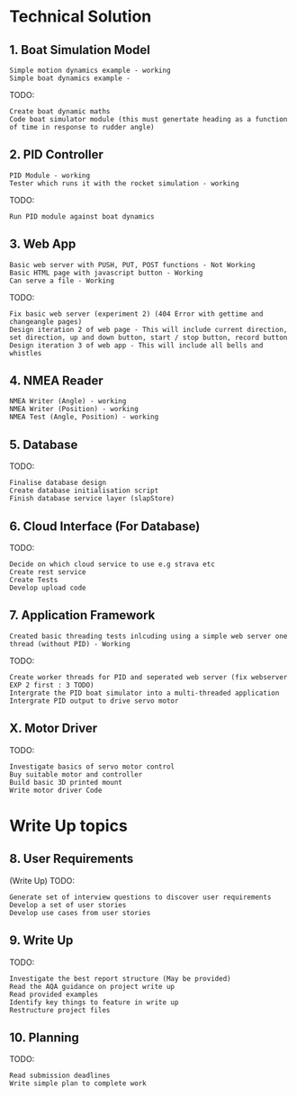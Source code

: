 # Technical Solution

## 1. Boat Simulation Model
    Simple motion dynamics example - working
    Simple boat dynamics example - 
TODO: 

    Create boat dynamic maths
    Code boat simulator module (this must genertate heading as a function of time in response to rudder angle)
    
## 2. PID Controller
    PID Module - working
    Tester which runs it with the rocket simulation - working
TODO:

    Run PID module against boat dynamics
## 3. Web App
    Basic web server with PUSH, PUT, POST functions - Not Working
    Basic HTML page with javascript button - Working
    Can serve a file - Working
TODO:

    Fix basic web server (experiment 2) (404 Error with gettime and changeangle pages)
    Design iteration 2 of web page - This will include current direction, set direction, up and down button, start / stop button, record button
    Design iteration 3 of web app - This will include all bells and whistles

## 4. NMEA Reader
    NMEA Writer (Angle) - working
    NMEA Writer (Position) - working
    NMEA Test (Angle, Position) - working

## 5. Database
TODO:

    Finalise database design 
    Create database initialisation script
    Finish database service layer (slapStore)

## 6. Cloud Interface (For Database)
TODO:

    Decide on which cloud service to use e.g strava etc
    Create rest service
    Create Tests
    Develop upload code

## 7. Application Framework
    Created basic threading tests inlcuding using a simple web server one thread (without PID) - Working
TODO:

    Create worker threads for PID and seperated web server (fix webserver EXP 2 first : 3 TODO)
    Intergrate the PID boat simulator into a multi-threaded application
    Intergrate PID output to drive servo motor

## X. Motor Driver
TODO:

    Investigate basics of servo motor control
    Buy suitable motor and controller
    Build basic 3D printed mount
    Write motor driver Code
    

# Write Up topics

## 8. User Requirements
(Write Up) TODO:

    Generate set of interview questions to discover user requirements
    Develop a set of user stories
    Develop use cases from user stories

## 9. Write Up
TODO:

    Investigate the best report structure (May be provided)
    Read the AQA guidance on project write up
    Read provided examples
    Identify key things to feature in write up
    Restructure project files
    

## 10. Planning
TODO:

    Read submission deadlines
    Write simple plan to complete work


